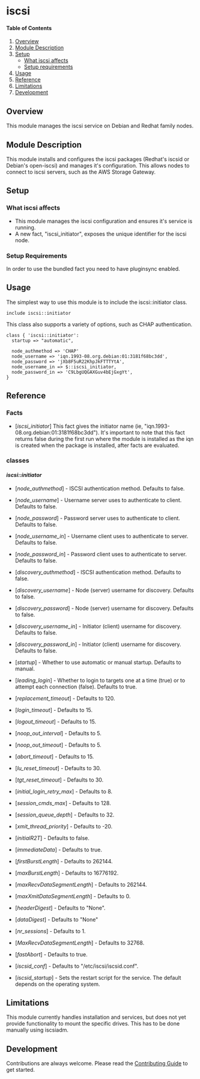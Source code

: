 # iscsi

#### Table of Contents

1. [Overview](#overview)
2. [Module Description](#module-description)
3. [Setup](#setup)
    * [What iscsi affects](#what-iscsi-affects)
    * [Setup requirements](#setup-requirements)
4. [Usage](#usage)
5. [Reference](#reference)
5. [Limitations](#limitations)
6. [Development](#development)

## Overview

This module manages the iscsi service on Debian and Redhat family nodes.

## Module Description

This module installs and configures the iscsi packages (Redhat's iscsid or
Debian's open-iscsi) and manages it's configuration. This allows nodes to
connect to iscsi servers, such as the AWS Storage Gateway.

## Setup

### What iscsi affects

* This module manages the iscsi configuration and ensures it's service is
  running.
* A new fact, "iscsi_initiator", exposes the unique identifier for the iscsi
  node.

### Setup Requirements

In order to use the bundled fact you need to have pluginsync enabled.


## Usage

The simplest way to use this module is to include the iscsi::initiator class.

```puppet
include iscsi::initiator
```

This class also supports a variety of options, such as CHAP authentication.

```puppet
class { 'iscsi::initiator':
  startup => "automatic",

  node_authmethod => 'CHAP'
  node_username => 'iqn.1993-08.org.debian:01:3181f68bc3dd',
  node_password => 'jXb8F5uR22KhpJkFTTTYtA',
  node_username_in => $::iscsi_initiator,
  node_password_in => 'C9LbgUQGAXGuv4bEjGxgYt',
}
```


## Reference

### Facts

* [*iscsi_initiator*]
    This fact gives the initiator name (ie,
    "iqn.1993-08.org.debian:01:3181f68bc3dd"). It's important to note that this
    fact returns false during the first run where the module is installed as the
    iqn is created when the package is installed, after facts are evaluated.


### classes

#### *iscsi::initiator*

* [*node_authmethod*] - ISCSI authentication method. Defaults to false.

* [*node_username*] - Username server uses to authenticate to client. Defaults to false.

* [*node_password*] - Password server uses to authenticate to client. Defaults to false.

* [*node_username_in*] - Username client uses to authenticate to server. Defaults to false.

* [*node_password_in*] - Password client uses to authenticate to server. Defaults to false.

* [*discovery_authmethod*] - ISCSI authentication method. Defaults to false.

* [*discovery_username*] - Node (server) username for discovery. Defaults to
    false.

* [*discovery_password*] - Node (server) username for discovery. Defaults to
    false.

* [*discovery_username_in*] - Initiator (client) username for discovery.
    Defaults to false.

* [*discovery_password_in*] - Initiator (client) username for discovery.
    Defaults to false.

* [*startup*] - Whether to use automatic or manual startup. Defaults to manual.

* [*leading_login*] - Whether to login to targets one at a time (true) or to
    attempt each connection (false). Defaults to true.

* [*replacement_timeout*] - Defaults to 120.

* [*login_timeout*] - Defaults to 15.

* [*logout_timeout*] - Defaults to 15.

* [*noop_out_interval*] - Defaults to 5.

* [*noop_out_timeout*] - Defaults to 5.

* [*abort_timeout*] - Defaults to 15.

* [*lu_reset_timeout*] - Defaults to 30.

* [*tgt_reset_timeout*] - Defaults to 30.

* [*initial_login_retry_max*] - Defaults to 8.

* [*session_cmds_max*] - Defaults to 128.

* [*session_queue_depth*] - Defaults to 32.

* [*xmit_thread_priority*] - Defaults to -20.

* [*initialR2T*] - Defaults to false.

* [*immediateData*] - Defaults to true.

* [*firstBurstLength*] - Defaults to 262144.

* [*maxBurstLength*] - Defaults to 16776192.

* [*maxRecvDataSegmentLength*] - Defaults to 262144.

* [*maxXmitDataSegmentLength*] - Defaults to 0.

* [*headerDigest*] - Defaults to "None".

* [*dataDigest*] - Defaults to "None"

* [*nr_sessions*] - Defaults to 1.

* [*MaxRecvDataSegmentLength*] - Defaults to 32768.

* [*fastAbort*] - Defaults to true.

* [*iscsid_conf*] - Defaults to "/etc/iscsi/iscsid.conf".

* [*iscsid_startup*] - Sets the restart script for the service. The default
    depends on the operating system.


## Limitations

This module currently handles installation and services, but does not yet
provide functionality to mount the specific drives. This has to be done manually
using iscsiadm.

## Development

Contributions are always welcome. Please read the [Contributing Guide](CONTRIBUTING.md)
to get started.
